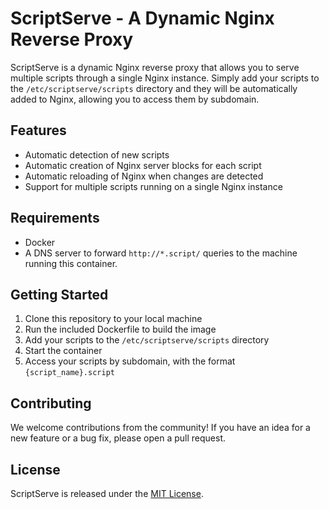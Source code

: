 # ScriptServe - A Dynamic Nginx Reverse Proxy

ScriptServe is a dynamic Nginx reverse proxy that allows you to serve multiple scripts through a single Nginx instance. Simply add your scripts to the `/etc/scriptserve/scripts` directory and they will be automatically added to Nginx, allowing you to access them by subdomain.

## Features

- Automatic detection of new scripts
- Automatic creation of Nginx server blocks for each script
- Automatic reloading of Nginx when changes are detected
- Support for multiple scripts running on a single Nginx instance

## Requirements

- Docker
- A DNS server to forward `http://*.script/` queries to the machine running this container.

## Getting Started

1. Clone this repository to your local machine
2. Run the included Dockerfile to build the image
3. Add your scripts to the `/etc/scriptserve/scripts` directory
4. Start the container
5. Access your scripts by subdomain, with the format `{script_name}.script`

## Contributing

We welcome contributions from the community! If you have an idea for a new feature or a bug fix, please open a pull request.

## License

ScriptServe is released under the [MIT License](https://opensource.org/licenses/MIT).
